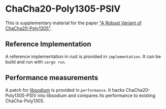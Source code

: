 # ChaCha20-Poly1305-PSIV
This is supplementary material for the paper ["A Robust Variant of ChaCha20-Poly1305"](https://github.com/MichielVerbauwhede/ChaCha20-Poly1305-PSIV).

## Reference Implementation
A reference implementation in rust is provided in `implementation`. It can be build and run with `cargo run`.

## Performance measurements
A patch for [libsodium](https://doc.libsodium.org/) is provided in `performance`. It hacks ChaCha20-Poly1305-PSIV into libsodium and compares its performance to existing ChaCha-Poly1305.

